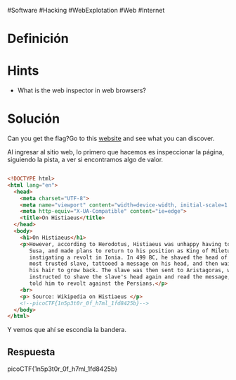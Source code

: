 #Software #Hacking #WebExplotation #Web #Internet 
# Definición

# Hints
- What is the web inspector in web browsers?
# Solución
Can you get the flag?Go to this [website](http://saturn.picoctf.net:52182/) and see what you can discover.

Al ingresar al sitio web, lo primero que hacemos es inspeccionar la página, siguiendo la pista, a ver si encontramos algo de valor.

```html

<!DOCTYPE html>
<html lang="en">
  <head>
    <meta charset="UTF-8">
    <meta name="viewport" content="width=device-width, initial-scale=1.0">
    <meta http-equiv="X-UA-Compatible" content="ie=edge">
    <title>On Histiaeus</title>
  </head>
  <body>
    <h1>On Histiaeus</h1>
    <p>However, according to Herodotus, Histiaeus was unhappy having to stay in
       Susa, and made plans to return to his position as King of Miletus by 
       instigating a revolt in Ionia. In 499 BC, he shaved the head of his 
       most trusted slave, tattooed a message on his head, and then waited for 
       his hair to grow back. The slave was then sent to Aristagoras, who was 
       instructed to shave the slave's head again and read the message, which 
       told him to revolt against the Persians.</p>
    <br>
    <p> Source: Wikipedia on Histiaeus </p>
	<!--picoCTF{1n5p3t0r_0f_h7ml_1fd8425b}-->
  </body>
</html>

```
Y vemos que ahí se escondía la bandera.
## Respuesta
picoCTF{1n5p3t0r_0f_h7ml_1fd8425b}